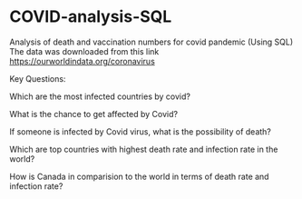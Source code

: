 # COVID-analysis-SQL
Analysis of death and vaccination numbers for covid pandemic (Using SQL)
The data was downloaded from this link https://ourworldindata.org/coronavirus


Key Questions:

Which are the most infected countries by covid?

What is the chance to get affected by Covid?

If someone is infected by Covid virus, what is the possibility of death?

Which are top countries with highest death rate and infection rate in the world?

How is Canada in comparision to the world in terms of death rate and infection rate?

